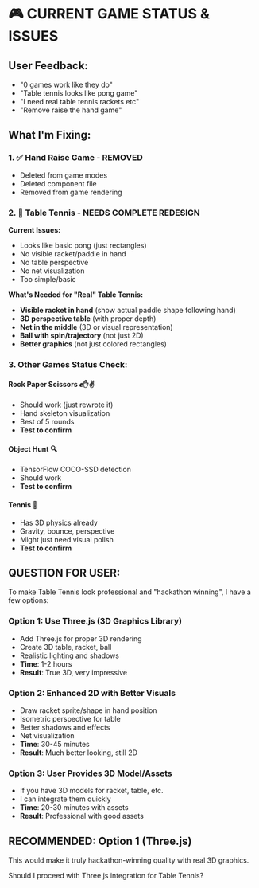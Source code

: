 # 🎮 CURRENT GAME STATUS & ISSUES

## User Feedback:
- "0 games work like they do"
- "Table tennis looks like pong game"
- "I need real table tennis rackets etc"
- "Remove raise the hand game"

## What I'm Fixing:

### 1. ✅ Hand Raise Game - REMOVED
- Deleted from game modes
- Deleted component file
- Removed from game rendering

### 2. 🏓 Table Tennis - NEEDS COMPLETE REDESIGN

**Current Issues:**
- Looks like basic pong (just rectangles)
- No visible racket/paddle in hand
- No table perspective
- No net visualization
- Too simple/basic

**What's Needed for "Real" Table Tennis:**
- **Visible racket in hand** (show actual paddle shape following hand)
- **3D perspective table** (with proper depth)
- **Net in the middle** (3D or visual representation)
- **Ball with spin/trajectory** (not just 2D)
- **Better graphics** (not just colored rectangles)

### 3. Other Games Status Check:

#### Rock Paper Scissors ✊✋✌️
- Should work (just rewrote it)
- Hand skeleton visualization
- Best of 5 rounds
- **Test to confirm**

#### Object Hunt 🔍
- TensorFlow COCO-SSD detection
- Should work
- **Test to confirm**

#### Tennis 🎾
- Has 3D physics already
- Gravity, bounce, perspective
- Might just need visual polish
- **Test to confirm**

## QUESTION FOR USER:

To make Table Tennis look professional and "hackathon winning", I have a few options:

### Option 1: Use Three.js (3D Graphics Library)
- Add Three.js for proper 3D rendering
- Create 3D table, racket, ball
- Realistic lighting and shadows
- **Time**: 1-2 hours
- **Result**: True 3D, very impressive

### Option 2: Enhanced 2D with Better Visuals
- Draw racket sprite/shape in hand position
- Isometric perspective for table
- Better shadows and effects
- Net visualization
- **Time**: 30-45 minutes
- **Result**: Much better looking, still 2D

### Option 3: User Provides 3D Model/Assets
- If you have 3D models for racket, table, etc.
- I can integrate them quickly
- **Time**: 20-30 minutes with assets
- **Result**: Professional with good assets

## RECOMMENDED: Option 1 (Three.js)
This would make it truly hackathon-winning quality with real 3D graphics.

Should I proceed with Three.js integration for Table Tennis?

